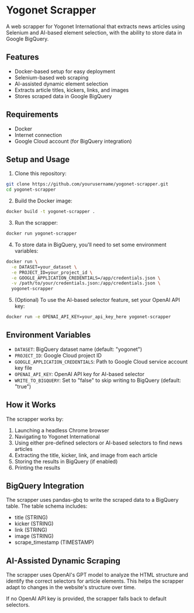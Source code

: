 # Yogonet Scrapper

A web scrapper for Yogonet International that extracts news articles using Selenium and AI-based element selection, with the ability to store data in Google BigQuery.

## Features

- Docker-based setup for easy deployment
- Selenium-based web scraping
- AI-assisted dynamic element selection
- Extracts article titles, kickers, links, and images
- Stores scraped data in Google BigQuery

## Requirements

- Docker
- Internet connection
- Google Cloud account (for BigQuery integration)

## Setup and Usage

1. Clone this repository:
```bash
git clone https://github.com/yourusername/yogonet-scrapper.git
cd yogonet-scrapper
```

2. Build the Docker image:
```bash
docker build -t yogonet-scrapper .
```

3. Run the scrapper:
```bash
docker run yogonet-scrapper
```

4. To store data in BigQuery, you'll need to set some environment variables:
```bash
docker run \
  -e DATASET=your_dataset \
  -e PROJECT_ID=your_project_id \
  -e GOOGLE_APPLICATION_CREDENTIALS=/app/credentials.json \
  -v /path/to/your/credentials.json:/app/credentials.json \
  yogonet-scrapper
```

5. (Optional) To use the AI-based selector feature, set your OpenAI API key:
```bash
docker run -e OPENAI_API_KEY=your_api_key_here yogonet-scrapper
```

## Environment Variables

- `DATASET`: BigQuery dataset name (default: "yogonet")
- `PROJECT_ID`: Google Cloud project ID
- `GOOGLE_APPLICATION_CREDENTIALS`: Path to Google Cloud service account key file
- `OPENAI_API_KEY`: OpenAI API key for AI-based selector
- `WRITE_TO_BIGQUERY`: Set to "false" to skip writing to BigQuery (default: "true")

## How it Works

The scrapper works by:
1. Launching a headless Chrome browser
2. Navigating to Yogonet International
3. Using either pre-defined selectors or AI-based selectors to find news articles
4. Extracting the title, kicker, link, and image from each article
5. Storing the results in BigQuery (if enabled)
6. Printing the results

## BigQuery Integration

The scrapper uses pandas-gbq to write the scraped data to a BigQuery table. The table schema includes:
- title (STRING)
- kicker (STRING)
- link (STRING)
- image (STRING)
- scrape_timestamp (TIMESTAMP)

## AI-Assisted Dynamic Scraping

The scrapper uses OpenAI's GPT model to analyze the HTML structure and identify the correct selectors for article elements. This helps the scrapper adapt to changes in the website's structure over time.

If no OpenAI API key is provided, the scrapper falls back to default selectors.
